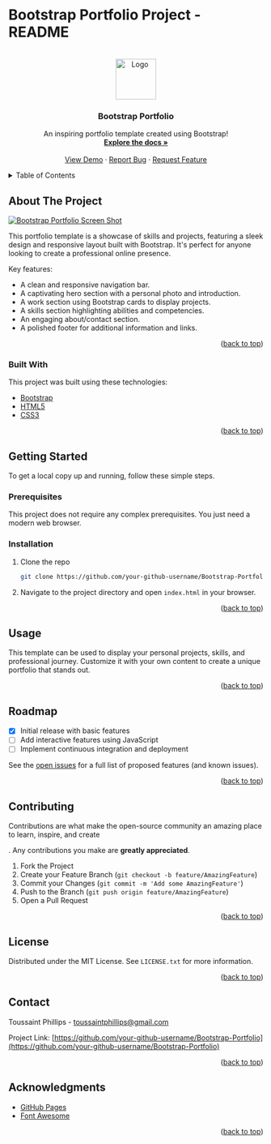 # Bootstrap Portfolio Project - README 

<a name="readme-top"></a>

<!-- PROJECT LOGO -->
<br />
<div align="center">
  <a href="https://github.com/your-github-username/Bootstrap-Portfolio">
    <img src="images/logo.png" alt="Logo" width="80" height="80">
  </a>

  <h3 align="center">Bootstrap Portfolio</h3>

  <p align="center">
    An inspiring portfolio template created using Bootstrap!
    <br />
    <a href="https://github.com/your-github-username/Bootstrap-Portfolio"><strong>Explore the docs »</strong></a>
    <br />
    <br />
    <a href="https://github.com/your-github-username/Bootstrap-Portfolio">View Demo</a>
    ·
    <a href="https://github.com/your-github-username/Bootstrap-Portfolio/issues">Report Bug</a>
    ·
    <a href="https://github.com/your-github-username/Bootstrap-Portfolio/issues">Request Feature</a>
  </p>
</div>

<!-- TABLE OF CONTENTS -->
<details>
  <summary>Table of Contents</summary>
  <ol>
    <li><a href="#about-the-project">About The Project</a></li>
    <li><a href="#built-with">Built With</a></li>
    <li><a href="#getting-started">Getting Started</a></li>
    <li><a href="#usage">Usage</a></li>
    <li><a href="#roadmap">Roadmap</a></li>
    <li><a href="#contributing">Contributing</a></li>
    <li><a href="#license">License</a></li>
    <li><a href="#contact">Contact</a></li>
    <li><a href="#acknowledgments">Acknowledgments</a></li>
  </ol>
</details>

<!-- ABOUT THE PROJECT -->
## About The Project

[![Bootstrap Portfolio Screen Shot][product-screenshot]](https://example.com)

This portfolio template is a showcase of skills and projects, featuring a sleek design and responsive layout built with Bootstrap. It's perfect for anyone looking to create a professional online presence.

Key features:
* A clean and responsive navigation bar.
* A captivating hero section with a personal photo and introduction.
* A work section using Bootstrap cards to display projects.
* A skills section highlighting abilities and competencies.
* An engaging about/contact section.
* A polished footer for additional information and links.

<p align="right">(<a href="#readme-top">back to top</a>)</p>

### Built With

This project was built using these technologies:

* [Bootstrap](https://getbootstrap.com)
* [HTML5](https://developer.mozilla.org/en-US/docs/Web/Guide/HTML/HTML5)
* [CSS3](https://developer.mozilla.org/en-US/docs/Web/CSS)

<p align="right">(<a href="#readme-top">back to top</a>)</p>

<!-- GETTING STARTED -->
## Getting Started

To get a local copy up and running, follow these simple steps.

### Prerequisites

This project does not require any complex prerequisites. You just need a modern web browser.

### Installation

1. Clone the repo
   ```sh
   git clone https://github.com/your-github-username/Bootstrap-Portfolio.git
   ```
2. Navigate to the project directory and open `index.html` in your browser.

<p align="right">(<a href="#readme-top">back to top</a>)</p>

<!-- USAGE EXAMPLES -->
## Usage

This template can be used to display your personal projects, skills, and professional journey. Customize it with your own content to create a unique portfolio that stands out.

<p align="right">(<a href="#readme-top">back to top</a>)</p>

<!-- ROADMAP -->
## Roadmap

- [x] Initial release with basic features
- [ ] Add interactive features using JavaScript
- [ ] Implement continuous integration and deployment

See the [open issues](https://github.com/your-github-username/Bootstrap-Portfolio/issues) for a full list of proposed features (and known issues).

<p align="right">(<a href="#readme-top">back to top</a>)</p>

<!-- CONTRIBUTING -->
## Contributing

Contributions are what make the open-source community an amazing place to learn, inspire, and create

. Any contributions you make are **greatly appreciated**.

1. Fork the Project
2. Create your Feature Branch (`git checkout -b feature/AmazingFeature`)
3. Commit your Changes (`git commit -m 'Add some AmazingFeature'`)
4. Push to the Branch (`git push origin feature/AmazingFeature`)
5. Open a Pull Request

<p align="right">(<a href="#readme-top">back to top</a>)</p>

<!-- LICENSE -->
## License

Distributed under the MIT License. See `LICENSE.txt` for more information.

<p align="right">(<a href="#readme-top">back to top</a>)</p>

<!-- CONTACT -->
## Contact

Toussaint Phillips - toussaintphillips@gmail.com

Project Link: [https://github.com/your-github-username/Bootstrap-Portfolio](https://github.com/your-github-username/Bootstrap-Portfolio)

<p align="right">(<a href="#readme-top">back to top</a>)</p>

<!-- ACKNOWLEDGMENTS -->
## Acknowledgments

* [GitHub Pages](https://pages.github.com)
* [Font Awesome](https://fontawesome.com)

<p align="right">(<a href="#readme-top">back to top</a>)</p>

<!-- MARKDOWN LINKS & IMAGES -->
[contributors-shield]: https://img.shields.io/github/contributors/your-github-username/Bootstrap-Portfolio.svg?style=for-the-badge
[contributors-url]: https://github.com/your-github-username/Bootstrap-Portfolio/graphs/contributors
[forks-shield]: https://img.shields.io/github/forks/your-github-username/Bootstrap-Portfolio.svg?style=for-the-badge
[forks-url]: https://github.com/your-github-username/Bootstrap-Portfolio/network/members
[stars-shield]: https://img.shields.io/github/stars/your-github-username/Bootstrap-Portfolio.svg?style=for-the-badge
[stars-url]: https://github.com/your-github-username/Bootstrap-Portfolio/stargazers
[issues-shield]: https://img.shields.io/github/issues/your-github-username/Bootstrap-Portfolio.svg?style=for-the-badge
[issues-url]: https://github.com/your-github-username/Bootstrap-Portfolio/issues
[license-shield]: https://img.shields.io/github/license/your-github-username/Bootstrap-Portfolio.svg?style=for-the-badge
[license-url]: https://github.com/your-github-username/Bootstrap-Portfolio/blob/master/LICENSE.txt
[linkedin-shield]: https://img.shields.io/badge/-LinkedIn-black.svg?style=for-the-badge&logo=linkedin&colorB=555
[linkedin-url]: https://linkedin.com/in/your-linkedin-username
[product-screenshot]: images/screenshot.png
